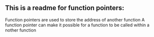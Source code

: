 This is a readme for function pointers:
--------------------------------------------------------------------------------------------------------------------------------------------------------------------------------------------------------------
Function pointers are used to store the address of another function
A function pointer can make it possible for a function to be called within a nother function


